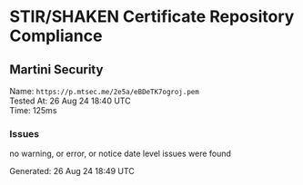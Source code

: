 # STIR/SHAKEN Certificate Repository Compliance

## Martini Security

Name: `https://p.mtsec.me/2e5a/eBDeTK7ogroj.pem`\
Tested At: 26 Aug 24 18:40 UTC\
Time: 125ms

### Issues

no warning, or error, or notice date level issues were found

Generated: 26 Aug 24 18:49 UTC